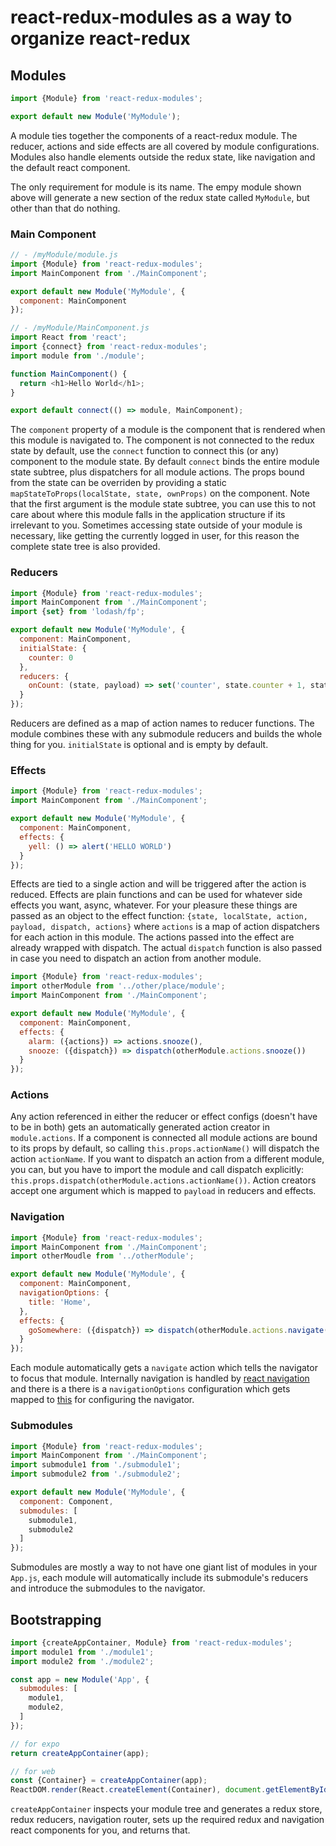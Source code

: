 # react-redux-modules as a way to organize react-redux

## Modules

```js
import {Module} from 'react-redux-modules';

export default new Module('MyModule');
```

A module ties together the components of a react-redux module. The reducer, actions and side effects are all
covered by module configurations. Modules also handle elements outside the redux state, like navigation and
the default react component.

The only requirement for module is its name. The empy module shown above will generate a new section of the redux
state called `MyModule`, but other than that do nothing.

### Main Component
```js
// - /myModule/module.js
import {Module} from 'react-redux-modules';
import MainComponent from './MainComponent';

export default new Module('MyModule', {
  component: MainComponent
});
```

```js
// - /myModule/MainComponent.js
import React from 'react';  
import {connect} from 'react-redux-modules'; 
import module from './module';

function MainComponent() {
  return <h1>Hello World</h1>;
}

export default connect(() => module, MainComponent);
```

The `component` property of a module is the component that is rendered when this module is navigated to. The
component is not connected to the redux state by default, use the `connect` function to connect this (or any)
component to the module state. By default `connect` binds the entire module state subtree, plus dispatchers
for all module actions. The props bound from the state can be overriden by providing a static
`mapStateToProps(localState, state, ownProps)` on the component. Note that the first argument is the module
state subtree, you can use this to not care about where this module falls in the application structure if its
irrelevant to you. Sometimes accessing state outside of your module is necessary, like getting the currently
logged in user, for this reason the complete state tree is also provided.

### Reducers

```js
import {Module} from 'react-redux-modules';
import MainComponent from './MainComponent';
import {set} from 'lodash/fp';

export default new Module('MyModule', {
  component: MainComponent,
  initialState: {
    counter: 0
  },
  reducers: {
    onCount: (state, payload) => set('counter', state.counter + 1, state)
  }
});
```

Reducers are defined as a map of action names to reducer functions. The module combines these with any submodule
reducers and builds the whole thing for you. `initialState` is optional and is empty by default.

### Effects

```js
import {Module} from 'react-redux-modules';
import MainComponent from './MainComponent';

export default new Module('MyModule', {
  component: MainComponent,
  effects: {
    yell: () => alert('HELLO WORLD')  
  }
});
```

Effects are tied to a single action and will be triggered after the action is reduced. Effects are plain functions
and can be used for whatever side effects you want, async, whatever. For your pleasure these things are 
passed as an object to the effect function: `{state, localState, action, payload, dispatch, actions}` where `actions`
is a map of action dispatchers for each action in this module. The actions passed into the effect are already wrapped with dispatch. The actual `dispatch` function is also passed in case you need to dispatch an action from another module.

```js
import {Module} from 'react-redux-modules';
import otherModule from '../other/place/module';
import MainComponent from './MainComponent';

export default new Module('MyModule', {
  component: MainComponent,
  effects: {
    alarm: ({actions}) => actions.snooze(),
    snooze: ({dispatch}) => dispatch(otherModule.actions.snooze())   
  }
});
```

### Actions

Any action referenced in either the reducer or effect configs (doesn't have to be in both) gets an automatically generated
action creator in `module.actions`. If a component is connected all module actions are bound to its props by
default, so calling `this.props.actionName()` will dispatch the action `actionName`. If you want to dispatch an action
from a different module, you can, but you have to import the module and call dispatch explicitly: 
`this.props.dispatch(otherModule.actions.actionName())`. Action creators accept one argument which is mapped to `payload` in  reducers and effects.

### Navigation

```js
import {Module} from 'react-redux-modules';
import MainComponent from './MainComponent';
import otherMoudle from '../otherModule';

export default new Module('MyModule', {
  component: MainComponent,
  navigationOptions: {
    title: 'Home',
  },
  effects: {
    goSomewhere: ({dispatch}) => dispatch(otherModule.actions.navigate())  
  }
});
```

Each module automatically gets a `navigate` action which tells the navigator to focus that module. Internally navigation
is handled by [react navigation](https://reactnavigation.org/) and there is a there is a `navigationOptions` configuration
which gets mapped to [this](https://reactnavigation.org/docs/navigators/navigation-options) for configuring the navigator.

### Submodules

```js
import {Module} from 'react-redux-modules';
import MainComponent from './MainComponent';
import submodule1 from './submodule1';
import submodule2 from './submodule2';

export default new Module('MyModule', {
  component: Component,
  submodules: [
    submodule1,
    submodule2
  ]
});
```

Submodules are mostly a way to not have one giant list of modules in your `App.js`, each module will automatically
include its submodule's reducers and introduce the submodules to the navigator.

## Bootstrapping

```js
import {createAppContainer, Module} from 'react-redux-modules';
import module1 from './module1';
import module2 from './module2';

const app = new Module('App', {
  submodules: [
    module1,
    module2,
  ]
});

// for expo
return createAppContainer(app);

// for web
const {Container} = createAppContainer(app);
ReactDOM.render(React.createElement(Container), document.getElementById('root'));
```

`createAppContainer` inspects your module tree and generates a redux store, redux
reducers, navigation router, sets up the required redux and navigation react components for you, and returns that.
